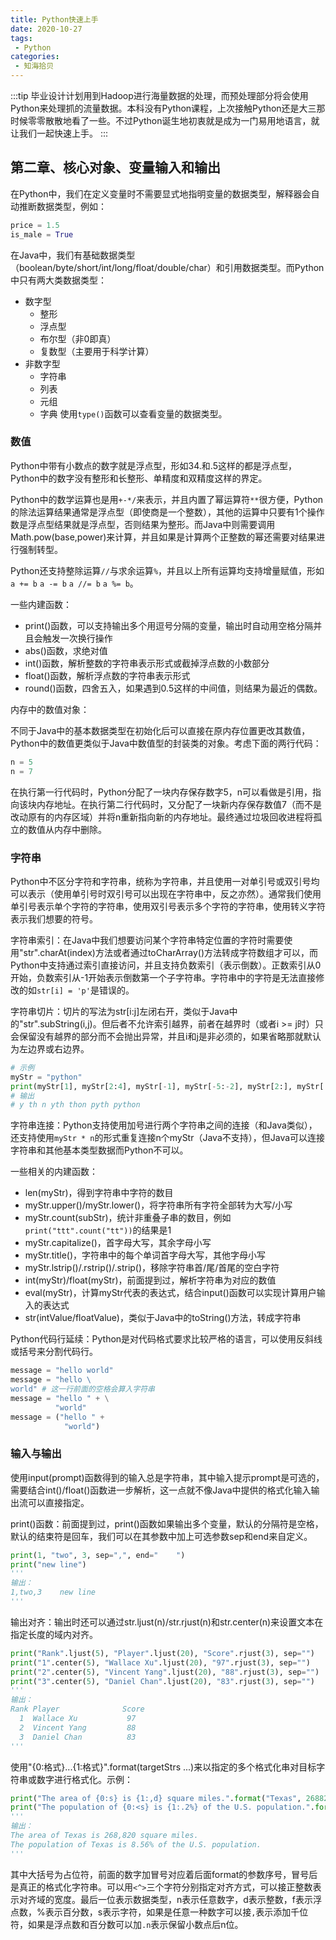 ```yaml
---
title: Python快速上手
date: 2020-10-27
tags:
 - Python
categories:
 - 知海拾贝
---
```

:::tip
毕业设计计划用到Hadoop进行海量数据的处理，而预处理部分将会使用Python来处理抓的流量数据。本科没有Python课程，上次接触Python还是大三那时候零零散散地看了一些。不过Python诞生地初衷就是成为一门易用地语言，就让我们一起快速上手。
:::
<!-- more -->

## 第二章、核心对象、变量输入和输出
在Python中，我们在定义变量时不需要显式地指明变量的数据类型，解释器会自动推断数据类型，例如：
```python
price = 1.5
is_male = True
```
在Java中，我们有基础数据类型（boolean/byte/short/int/long/float/double/char）和引用数据类型。而Python中只有两大类数据类型：
* 数字型
    * 整形
    * 浮点型
    * 布尔型（非0即真）
    * 复数型（主要用于科学计算）
* 非数字型
    * 字符串
    * 列表
    * 元组
    * 字典
使用`type()`函数可以查看变量的数据类型。

### 数值
Python中带有小数点的数字就是浮点型，形如34.和.5这样的都是浮点型，Python中的数字没有整形和长整形、单精度和双精度这样的界定。

Python中的数学运算也是用`+-*/`来表示，并且内置了幂运算符`**`很方便，Python的除法运算结果通常是浮点型（即使商是一个整数），其他的运算中只要有1个操作数是浮点型结果就是浮点型，否则结果为整形。而Java中则需要调用Math.pow(base,power)来计算，并且如果是计算两个正整数的幂还需要对结果进行强制转型。

Python还支持整除运算`//`与求余运算`%`，并且以上所有运算均支持增量赋值，形如`a += b` `a -= b` `a //= b` `a %= b`。

一些内建函数：
* print()函数，可以支持输出多个用逗号分隔的变量，输出时自动用空格分隔并且会触发一次换行操作
* abs()函数，求绝对值
* int()函数，解析整数的字符串表示形式或截掉浮点数的小数部分
* float()函数，解析浮点数的字符串表示形式
* round()函数，四舍五入，如果遇到0.5这样的中间值，则结果为最近的偶数。

内存中的数值对象：

不同于Java中的基本数据类型在初始化后可以直接在原内存位置更改其数值，Python中的数值更类似于Java中数值型的封装类的对象。考虑下面的两行代码：
```python
n = 5
n = 7
```
在执行第一行代码时，Python分配了一块内存保存数字5，n可以看做是引用，指向该块内存地址。在执行第二行代码时，又分配了一块新内存保存数值7（而不是改动原有的内存区域）并将n重新指向新的内存地址。最终通过垃圾回收进程将孤立的数值从内存中删除。

### 字符串
Python中不区分字符和字符串，统称为字符串，并且使用一对单引号或双引号均可以表示（使用单引号时双引号可以出现在字符串中，反之亦然）。通常我们使用单引号表示单个字符的字符串，使用双引号表示多个字符的字符串，使用转义字符表示我们想要的符号。

字符串索引：在Java中我们想要访问某个字符串特定位置的字符时需要使用"str".charAt(index)方法或者通过toCharArray()方法转成字符数组才可以，而Python中支持通过索引直接访问，并且支持负数索引（表示倒数）。正数索引从0开始，负数索引从-1开始表示倒数第一个子字符串。字符串中的字符是无法直接修改的如`str[i] = 'p'`是错误的。

字符串切片：切片的写法为str[i:j]左闭右开，类似于Java中的"str".subString(i,j)。但后者不允许索引越界，前者在越界时（或者i >= j时）只会保留没有越界的部分而不会抛出异常，并且i和j是非必须的，如果省略那就默认为左边界或右边界。
```python
# 示例
myStr = "python"
print(myStr[1], myStr[2:4], myStr[-1], myStr[-5:-2], myStr[2:], myStr[:4], myStr[:])
# 输出
# y th n yth thon pyth python
```
字符串连接：Python支持使用加号进行两个字符串之间的连接（和Java类似），还支持使用`myStr * n`的形式重复连接n个myStr（Java不支持），但Java可以连接字符串和其他基本类型数据而Python不可以。

一些相关的内建函数：
* len(myStr)，得到字符串中字符的数目
* myStr.upper()/myStr.lower()，将字符串所有字符全部转为大写/小写
* myStr.count(subStr)，统计非重叠子串的数目，例如`print("ttt".count("tt"))`的结果是1
* myStr.capitalize()，首字母大写，其余字母小写
* myStr.title()，字符串中的每个单词首字母大写，其他字母小写
* myStr.lstrip()/.rstrip()/.strip()，移除字符串首/尾/首尾的空白字符
* int(myStr)/float(myStr)，前面提到过，解析字符串为对应的数值
* eval(myStr)，计算myStr代表的表达式，结合input()函数可以实现计算用户输入的表达式
* str(intValue/floatValue)，类似于Java中的toString()方法，转成字符串

Python代码行延续：Python是对代码格式要求比较严格的语言，可以使用反斜线或括号来分割代码行。
```python
message = "hello world"
message = "hello \
world" # 这一行前面的空格会算入字符串
message = "hello " + \
          "world"
message = ("hello " +
            "world")
```

### 输入与输出
使用input(prompt)函数得到的输入总是字符串，其中输入提示prompt是可选的，需要结合int()/float()函数进一步解析，这一点就不像Java中提供的格式化输入输出流可以直接指定。

print()函数：前面提到过，print()函数如果输出多个变量，默认的分隔符是空格，默认的结束符是回车，我们可以在其参数中加上可选参数sep和end来自定义。
```python
print(1, "two", 3, sep=",", end="    ")
print("new line")
'''
输出：
1,two,3    new line
'''
```
输出对齐：输出时还可以通过str.ljust(n)/str.rjust(n)和str.center(n)来设置文本在指定长度的域内对齐。
```python
print("Rank".ljust(5), "Player".ljust(20), "Score".rjust(3), sep="")
print("1".center(5), "Wallace Xu".ljust(20), "97".rjust(3), sep="")
print("2".center(5), "Vincent Yang".ljust(20), "88".rjust(3), sep="")
print("3".center(5), "Daniel Chan".ljust(20), "83".rjust(3), sep="")
'''
输出：
Rank Player              Score
  1  Wallace Xu           97
  2  Vincent Yang         88
  3  Daniel Chan          83
'''
```
使用"{0:格式}...{1:格式}".format(targetStrs ...)来以指定的多个格式化串对目标字符串或数字进行格式化。示例：
```python
print("The area of {0:s} is {1:,d} square miles.".format("Texas", 268820))
print("The population of {0:<s} is {1:.2%} of the U.S. population.".format("Texas", 26448000 / 309000000))
'''
输出：
The area of Texas is 268,820 square miles.
The population of Texas is 8.56% of the U.S. population.
'''
```
其中大括号为占位符，前面的数字加冒号对应着后面format的参数序号，冒号后是真正的格式化字符串。可以用`<^>`三个字符分别指定对齐方式，可以接正整数表示对齐域的宽度。最后一位表示数据类型，n表示任意数字，d表示整数，f表示浮点数，%表示百分数，s表示字符，如果是任意一种数字可以接`,`表示添加千位符，如果是浮点数和百分数可以加`.n`表示保留小数点后n位。